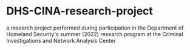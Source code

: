 # DHS-CINA-research-project
a research project performed during participation in the Department of Homeland Security's summer (2022) research program at the Criminal Investigations and Network Analysis Center
